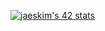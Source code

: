 [![jaeskim's 42 stats](https://ftegan.herokuapp.com/api/stats/intra_id)](https://github.com/NGdev2)
